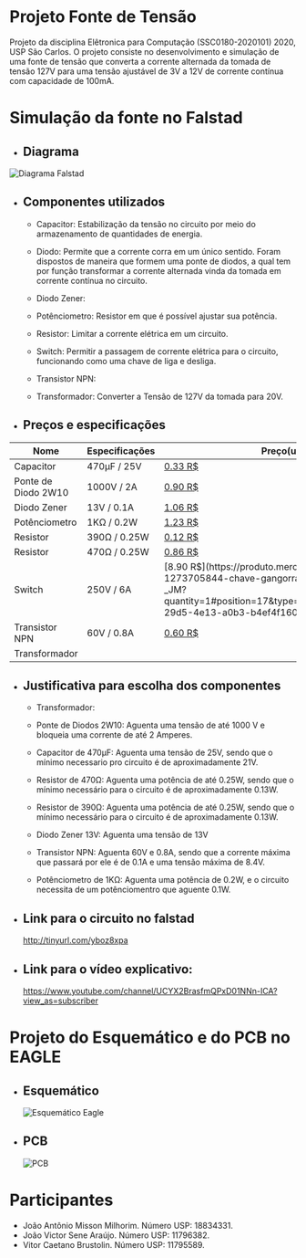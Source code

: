 # Projeto Fonte de Tensão
  Projeto da disciplina Elêtronica para Computação (SSC0180-2020101) 2020, USP São Carlos.
O projeto consiste no desenvolvimento e simulação de uma fonte de tensão que converta a corrente alternada da tomada de tensão 127V  para uma tensão ajustável de 3V a 12V de corrente contínua com capacidade de 100mA.

# Simulação da fonte no Falstad

- ## Diagrama

![Diagrama Falstad](https://user-images.githubusercontent.com/50035537/85894871-ee270480-b7cb-11ea-880a-54c6f959e943.png)


 - ## Componentes utilizados
 
 	- Capacitor: Estabilização da tensão no circuito por meio do armazenamento de quantidades de energia.
	
	- Diodo: Permite que a corrente corra em um único sentido. Foram dispostos de maneira que formem uma ponte de diodos, a qual tem por função transformar a corrente alternada vinda da tomada em corrente contínua no circuito.
	
	- Diodo Zener: 
	
	- Potênciometro: Resistor em que é possível ajustar sua potência.
	
	- Resistor: Limitar a corrente elétrica em um circuito.
	
	- Switch: Permitir a passagem de corrente elétrica para o circuito, funcionando como uma chave de liga e desliga.
	
	- Transistor NPN: 
	
	- Transformador: Converter a Tensão de 127V da tomada para 20V.
	
 - ## Preços e especificações
 
| Nome | Especificações | Preço(unidade) | Quantidade |
|--|--|--|--|
| Capacitor | 470µF / 25V | [0.33 R$](https://www.baudaeletronica.com.br/capacitor-eletrolitico-470uf-25v.html) | 1 |
| Ponte de Diodo 2W10 | 1000V / 2A | [0.90 R$](https://produto.mercadolivre.com.br/MLB-1425220046-20pcs-diodo-2w10-2a-1000v-ponte-retificadora-queima-de-estoq-_JM?quantity=1#position=2&type=item&tracking_id=7da9028e-051c-4f32-9131-fbebcf4951f3) | 1 |
| Diodo Zener | 13V / 0.1A | [1.06 R$](https://produto.mercadolivre.com.br/MLB-911630639-10-pcs-diodo-zener-13v-1w-1n4743frete-brasil-r1200-_JM?quantity=1#position=1&type=item&tracking_id=04c09c17-2e4c-4791-8f42-f5dba14f20db) | 1 |
| Potênciometro | 1KΩ / 0.2W | [1.23 R$](https://www.baudaeletronica.com.br/potenciometro-linear-rotativo-de-1k-1000.html) | 1 |
| Resistor | 390Ω / 0.25W | [0.12 R$](https://produto.mercadolivre.com.br/MLB-873476711-resistor-390-ohms-14w-5-kit-100-pcs-_JM?quantity=1#position=21&type=item&tracking_id=bb601283-825f-405d-88d3-7b98e6115a90) | 1 |
| Resistor | 470Ω / 0.25W | [0.86 R$](https://produto.mercadolivre.com.br/MLB-868726201-kit-10-x-resistor-470-ohm-5-14w-025w-leds-5mm-arduino-pic-_JM?quantity=1#position=3&type=item&tracking_id=47bb88f9-93a7-404e-95fa-2983eb8989df) | 1 |
| Switch | 250V / 6A | [8.90 R$](https://produto.mercadolivre.com.br/MLB-1273705844-chave-gangorra-redonda-on-off-spst-_JM?quantity=1#position=17&type=item&tracking_id=b7cc1b9b-29d5-4e13-a0b3-b4ef4f160cbb) R$ | 1 |
| Transistor NPN | 60V / 0.8A | [0.60 R$](https://produto.mercadolivre.com.br/MLB-1222136291-20-pecas-transistor-npn-2n2222a-_JM?quantity=1#position=1&type=item&tracking_id=a8cdd5b8-c51f-44e9-a07f-8d04e5635adc) | 1 |	
| Transformador |  |  | 1 |

 - ## Justificativa para escolha dos componentes

	- Transformador: 
	
	- Ponte de Diodos 2W10: Aguenta uma tensão de até 1000 V e bloqueia uma corrente de até 2 Amperes.
	
	- Capacitor de 470µF: Aguenta uma tensão de 25V, sendo que o mínimo necessario pro circuito é de aproximadamente 21V.
	
	- Resistor de 470Ω: Aguenta uma potência de até 0.25W, sendo que o mínimo necessário para o circuito é de aproximadamente 0.13W. 
	
	- Resistor de 390Ω: Aguenta uma potência de até 0.25W, sendo que o mínimo necessário para o circuito é de aproximadamente 0.13W.
	
	- Diodo Zener 13V: Aguenta uma tensão de 13V
	
	- Transistor NPN: Aguenta 60V e 0.8A, sendo que a corrente máxima que passará por ele é de 0.1A e uma tensão máxima de 8.4V.
	
	- Potênciometro de 1KΩ: Aguenta uma potência de 0.2W, e o circuito necessita de um potênciomentro que aguente 0.1W.
  
- ## Link para o circuito no falstad
  http://tinyurl.com/yboz8xpa
- ## Link para o vídeo explicativo:
  https://www.youtube.com/channel/UCYX2BrasfmQPxD01NNn-ICA?view_as=subscriber

# Projeto do Esquemático e do PCB no EAGLE

- ## Esquemático
  ![Esquemático Eagle](https://user-images.githubusercontent.com/50035537/85894919-039c2e80-b7cc-11ea-94b1-561e1887bce7.jpeg)


- ## PCB
  ![PCB](https://user-images.githubusercontent.com/50035537/85894935-0b5bd300-b7cc-11ea-9720-afdfa974d3c0.jpeg)

# Participantes

 - João Antônio Misson Milhorim. Número USP: 18834331.
 - João Victor Sene Araújo. Número USP: 11796382.
 - Vitor Caetano Brustolin. Número USP: 11795589.
